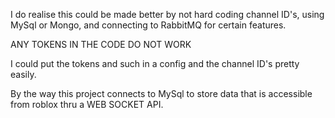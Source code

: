 I do realise this could be made better by not hard coding channel ID's, using MySql or Mongo, and connecting to RabbitMQ for certain features.

ANY TOKENS IN THE CODE DO NOT WORK

I could put the tokens and such in a config and the channel ID's pretty easily.

By the way this project connects to MySql to store data that is accessible from roblox thru a WEB SOCKET API.
